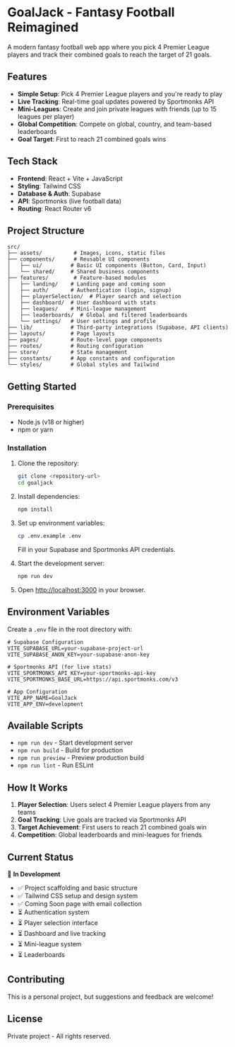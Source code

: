 # GoalJack - Fantasy Football Reimagined

A modern fantasy football web app where you pick 4 Premier League players and track their combined goals to reach the target of 21 goals.

## Features

- **Simple Setup**: Pick 4 Premier League players and you're ready to play
- **Live Tracking**: Real-time goal updates powered by Sportmonks API
- **Mini-Leagues**: Create and join private leagues with friends (up to 15 leagues per player)
- **Global Competition**: Compete on global, country, and team-based leaderboards
- **Goal Target**: First to reach 21 combined goals wins

## Tech Stack

- **Frontend**: React + Vite + JavaScript
- **Styling**: Tailwind CSS
- **Database & Auth**: Supabase
- **API**: Sportmonks (live football data)
- **Routing**: React Router v6

## Project Structure

```
src/
├── assets/          # Images, icons, static files
├── components/      # Reusable UI components
│   ├── ui/         # Basic UI components (Button, Card, Input)
│   └── shared/     # Shared business components
├── features/        # Feature-based modules
│   ├── landing/    # Landing page and coming soon
│   ├── auth/       # Authentication (login, signup)
│   ├── playerSelection/  # Player search and selection
│   ├── dashboard/  # User dashboard with stats
│   ├── leagues/    # Mini-league management
│   ├── leaderboards/  # Global and filtered leaderboards
│   └── settings/   # User settings and profile
├── lib/            # Third-party integrations (Supabase, API clients)
├── layouts/        # Page layouts
├── pages/          # Route-level page components
├── routes/         # Routing configuration
├── store/          # State management
├── constants/      # App constants and configuration
└── styles/         # Global styles and Tailwind
```

## Getting Started

### Prerequisites

- Node.js (v18 or higher)
- npm or yarn

### Installation

1. Clone the repository:
   ```bash
   git clone <repository-url>
   cd goaljack
   ```

2. Install dependencies:
   ```bash
   npm install
   ```

3. Set up environment variables:
   ```bash
   cp .env.example .env
   ```
   
   Fill in your Supabase and Sportmonks API credentials.

4. Start the development server:
   ```bash
   npm run dev
   ```

5. Open [http://localhost:3000](http://localhost:3000) in your browser.

## Environment Variables

Create a `.env` file in the root directory with:

```env
# Supabase Configuration
VITE_SUPABASE_URL=your-supabase-project-url
VITE_SUPABASE_ANON_KEY=your-supabase-anon-key

# Sportmonks API (for live stats)
VITE_SPORTMONKS_API_KEY=your-sportmonks-api-key
VITE_SPORTMONKS_BASE_URL=https://api.sportmonks.com/v3

# App Configuration
VITE_APP_NAME=GoalJack
VITE_APP_ENV=development
```

## Available Scripts

- `npm run dev` - Start development server
- `npm run build` - Build for production
- `npm run preview` - Preview production build
- `npm run lint` - Run ESLint

## How It Works

1. **Player Selection**: Users select 4 Premier League players from any teams
2. **Goal Tracking**: Live goals are tracked via Sportmonks API
3. **Target Achievement**: First users to reach 21 combined goals win
4. **Competition**: Global leaderboards and mini-leagues for friends

## Current Status

🚧 **In Development**

- ✅ Project scaffolding and basic structure
- ✅ Tailwind CSS setup and design system
- ✅ Coming Soon page with email collection
- ⏳ Authentication system
- ⏳ Player selection interface
- ⏳ Dashboard and live tracking
- ⏳ Mini-league system
- ⏳ Leaderboards

## Contributing

This is a personal project, but suggestions and feedback are welcome!

## License

Private project - All rights reserved. 